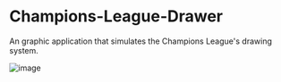 # Champions-League-Drawer
An graphic application that simulates the Champions League's drawing system.

![image](https://github.com/trindadetiago/Champions-League-Drawer/assets/111463808/4a43e12e-aa80-4008-a227-35928083d177)
